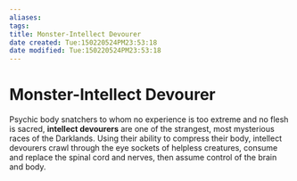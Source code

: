 ```yaml
---
aliases: 
tags: 
title: Monster-Intellect Devourer
date created: Tue:150220524PM23:53:18
date modified: Tue:150220524PM23:53:18
---
```

# Monster-Intellect Devourer

Psychic body snatchers to whom no experience is too extreme and no flesh is sacred, **intellect devourers** are one of the strangest, most mysterious races of the Darklands. Using their ability to compress their body, intellect devourers crawl through the eye sockets of helpless creatures, consume and replace the spinal cord and nerves, then assume control of the brain and body.

